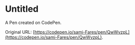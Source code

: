 # Untitled

A Pen created on CodePen.

Original URL: [https://codepen.io/sami-Fares/pen/QwWvzpL](https://codepen.io/sami-Fares/pen/QwWvzpL).


